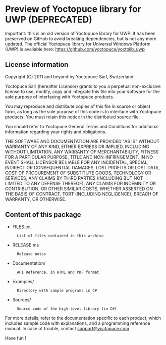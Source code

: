 Preview of Yoctopuce library for UWP (DEPRECATED)
=================================================

Important: this is an old version of Yoctopuce library for UWP. It has 
been preserved on GitHub to avoid breaking dependencies, but is not any 
more updated. The official Yoctopuce library for Universal Windows Platform (UWP) 
is available here: https://github.com/yoctopuce/yoctolib_uwp


## License information

Copyright (C) 2011 and beyond by Yoctopuce Sarl, Switzerland.

Yoctopuce Sarl (hereafter Licensor) grants to you a perpetual
non-exclusive license to use, modify, copy and integrate this
file into your software for the sole purpose of interfacing
with Yoctopuce products.

You may reproduce and distribute copies of this file in
source or object form, as long as the sole purpose of this
code is to interface with Yoctopuce products. You must retain
this notice in the distributed source file.

You should refer to Yoctopuce General Terms and Conditions
for additional information regarding your rights and
obligations.

THE SOFTWARE AND DOCUMENTATION ARE PROVIDED "AS IS" WITHOUT
WARRANTY OF ANY KIND, EITHER EXPRESS OR IMPLIED, INCLUDING
WITHOUT LIMITATION, ANY WARRANTY OF MERCHANTABILITY, FITNESS
FOR A PARTICULAR PURPOSE, TITLE AND NON-INFRINGEMENT. IN NO
EVENT SHALL LICENSOR BE LIABLE FOR ANY INCIDENTAL, SPECIAL,
INDIRECT OR CONSEQUENTIAL DAMAGES, LOST PROFITS OR LOST DATA,
COST OF PROCUREMENT OF SUBSTITUTE GOODS, TECHNOLOGY OR
SERVICES, ANY CLAIMS BY THIRD PARTIES (INCLUDING BUT NOT
LIMITED TO ANY DEFENSE THEREOF), ANY CLAIMS FOR INDEMNITY OR
CONTRIBUTION, OR OTHER SIMILAR COSTS, WHETHER ASSERTED ON THE
BASIS OF CONTRACT, TORT (INCLUDING NEGLIGENCE), BREACH OF
WARRANTY, OR OTHERWISE.


## Content of this package


* FILES.txt

		List of files contained in this archive

* RELEASE.ms

		Release notes

* Documentation/

		API Reference, in HTML and PDF format

* Examples/

		Directory with sample programs in C#

* Sources/

		Source code of the high-level library (in C#)



For more details, refer to the documentation specific to each product, which
includes sample code with explanations, and a programming reference manual.
In case of trouble, contact support@yoctopuce.com

Have fun !
